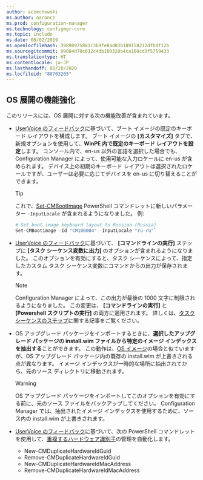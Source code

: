 ```yaml
---
author: aczechowski
ms.author: aaroncz
ms.prod: configuration-manager
ms.technology: configmgr-core
ms.topic: include
ms.date: 08/02/2019
ms.openlocfilehash: 39898975881c3b9fe8ad03b189158212dfb8f12b
ms.sourcegitcommit: 99084d70c032c4db109328a4ca100cd3f5759433
ms.translationtype: HT
ms.contentlocale: ja-JP
ms.lasthandoff: 08/20/2020
ms.locfileid: "88703205"
---
```

## <a name="improvements-to-os-deployment"></a><a name="bkmk_osd"></a> OS 展開の機能強化

このリリースには、OS 展開に対する次の機能改善が含まれています。

- [UserVoice のフィードバック](https://configurationmanager.uservoice.com/forums/300492-ideas/suggestions/35370691-ability-to-specify-the-keyboard-layout-in-the-boot)に基づいて、ブート イメージの既定のキーボード レイアウトを構成します。 ブート イメージの **[カスタマイズ]** タブで、新規オプションを使用して、**WinPE 内で既定のキーボード レイアウトを設定**します。 コンソール内で、en-us 以外の言語を選択した場合でも、Configuration Manager によって、使用可能な入力ロケールに en-us が含められます。 デバイス上の初期のキーボード レイアウトは選択されたロケールですが、ユーザーは必要に応じてデバイスを en-us に切り替えることができます。<!-- 4910348 -->

    > [!Tip]
    > これで、[Set-CMBootImage](/powershell/module/configurationmanager/set-cmbootimage?view=sccm-ps) PowerShell コマンドレットに新しいパラメーター `-InputLocale` が含まれるようになりました。 例:
    >
    > ```PowerShell
    > # Set boot image keyboard layout to Russian (Russia)
    > Set-CMBootimage -Id "CM100004" -InputLocale "ru-ru"`
    > ```

- [UserVoice のフィードバック](https://configurationmanager.uservoice.com/forums/300492-ideas/suggestions/37927843-store-output-of-run-command-line-to-tsenv-with-ru)に基づいて、 **[コマンドラインの実行]** ステップに **[タスク シーケンス変数に出力]** のオプションが含まれるようになりました。 このオプションを有効にすると、タスク シーケンスによって、指定したカスタム タスク シーケンス変数にコマンドからの出力が保存されます。<!-- 4798352  -->

    > [!Note]  
    > Configuration Manager によって、この出力が最後の 1000 文字に制限されるようになりました。 この変更は、 **[コマンドラインの実行]** と **[Powershell スクリプトの実行]** の両方に適用されます。 詳しくは、[タスク シーケンスのステップ](../../../../../osd/understand/task-sequence-steps.md)に関する記事をご覧ください。

- OS アップグレード パッケージをインポートするときに、**選択したアップグレード パッケージの install.wim ファイルから特定のイメージ インデックスを抽出する**ことができます。 この動作は、[OS イメージ](../../../../../osd/get-started/manage-operating-system-images.md#BKMK_AddOSImages)の場合と似ていますが、OS アップグレード パッケージ内の既存の install.wim が上書きされる点が異なります。 イメージ インデックスが一時的な場所に抽出されてから、元のソース ディレクトリに移動されます。<!-- 4931110 -->

    > [!Warning]  
    > OS アップグレード パッケージをインポートしてこのオプションを有効にする前に、元のソース ファイルをバックアップしてください。 Configuration Manager では、抽出されたイメージ インデックスを使用するために、ソース内の install.wim が上書きされます。

- [UserVoice のフィードバック](https://configurationmanager.uservoice.com/forums/300492-ideas/suggestions/18509686-create-a-powershell-cmdlet-too-add-edit-remove-dup)に基づいて、次の PowerShell コマンドレットを使用して、[重複するハードウェア識別子](../../../../../osd/deploy-use/use-pxe-to-deploy-windows-over-the-network.md#manage-duplicate-hardware-identifiers)の管理を自動化します。<!-- 4852819 -->
    - New-CMDuplicateHardwareIdGuid
    - Remove-CMDuplicateHardwareIdGuid
    - New-CMDuplicateHardwareIdMacAddress
    - Remove-CMDuplicateHardwareIdMacAddress